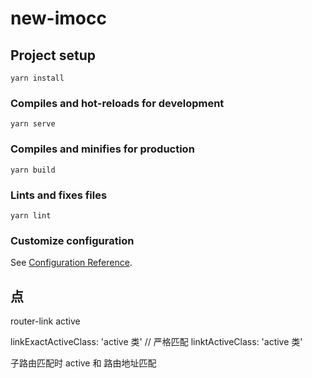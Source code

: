 # new-imocc

## Project setup
```
yarn install
```

### Compiles and hot-reloads for development
```
yarn serve
```

### Compiles and minifies for production
```
yarn build
```

### Lints and fixes files
```
yarn lint
```

### Customize configuration
See [Configuration Reference](https://cli.vuejs.org/config/).

## 点

router-link active

linkExactActiveClass: 'active 类'  // 严格匹配
linktActiveClass: 'active 类'

子路由匹配时   active 和 路由地址匹配